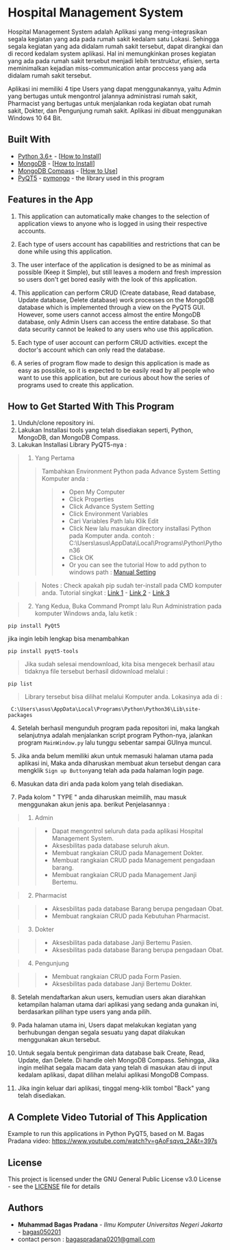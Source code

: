 # Hospital Management System

Hospital Management System adalah Aplikasi yang meng-integrasikan segala kegiatan yang ada pada rumah sakit kedalam satu Lokasi. Sehingga segala kegiatan yang ada didalam rumah sakit tersebut, dapat dirangkai dan di record kedalam system aplikasi. Hal ini memungkinkan proses kegiatan yang ada pada rumah sakit tersebut menjadi lebih terstruktur, efisien, serta meminimalkan kejadian miss-communication antar proccess yang ada didalam rumah sakit tersebut.

Aplikasi ini memiliki 4 tipe Users yang dapat menggunakannya, yaitu Admin yang bertugas untuk mengontrol jalannya administrasi rumah sakit, Pharmacist yang bertugas untuk menjalankan roda kegiatan obat rumah sakit, Dokter, dan Pengunjung rumah sakit. Aplikasi ini dibuat menggunakan Windows 10 64 Bit.


## Built With

* [Python 3.6+](https://www.python.org/downloads/) - [[How to Install](https://www.youtube.com/watch?v=ndrCfBJkkvE)]
* [MongoDB](https://www.mongodb.com/download-center) - [[How to Install](https://www.youtube.com/watch?v=FwMwO8pXfq0)]
* [MongoDB Compass](https://www.mongodb.com/download-center/compass) - [[How to Use](https://www.youtube.com/watch?v=gJ82Ifm-VbA)]
* [PyQT5](https://pypi.org/project/PyQt5/) - [pymongo](https://api.mongodb.com/python/current/tutorial.html) - the library used in this program


## Features in the App
1. This application can automatically make changes to the selection of application views to anyone who is logged in using their respective accounts.

2. Each type of users account has capabilities and restrictions that can be done while using this application.

3. The user interface of the application is designed to be as minimal as possible (Keep it Simple), but still leaves a modern and fresh impression so users don't get bored easily with the look of this application.

4. This application can perform CRUD (Create database, Read database, Update database, Delete database) work processes on the MongoDB database which is implemented through a view on the PyQT5 GUI. However, some users cannot access almost the entire MongoDB database, only Admin Users can access the entire database. So that data security cannot be leaked to any users who use this application.

5. Each type of user account can perform CRUD activities. except the doctor's account which can only read the database.

6. A series of program flow made to design this application is made as easy as possible, so it is expected to be easily read by all people who want to use this application, but are curious about how the series of programs used to create this application.


## How to Get Started With This Program
1. Unduh/clone repository ini.
2. Lakukan Installasi tools yang telah disediakan seperti, Python, MongoDB, dan MongoDB Compass.
3. Lakukan Installasi Library PyQT5-nya :
> 1. Yang Pertama
>> Tambahkan Environment Python pada Advance System Setting Komputer anda :
>>> * Open My Computer
>>> * Click Properties
>>> * Click Advance System Setting
>>> * Click Environment Variables
>>> * Cari Variables Path lalu Klik Edit
>>> * Click New lalu masukan directory installasi Python pada Komputer anda. contoh : C:\Users\asus\AppData\Local\Programs\Python\Python36
>>> * Click OK
>>> * Or you can see the tutorial How to add python to windows path : [Manual Setting](https://datatofish.com/add-python-to-windows-path/)

>> Notes : Check apakah pip sudah ter-install pada CMD komputer anda. Tutorial singkat : [Link 1](https://phoenixnap.com/kb/install-pip-windows) - [Link 2](https://pypi.org/project/pip/) - [Link 3](https://www.tecmint.com/install-pip-in-linux/)

> 2. Yang Kedua, Buka Command Prompt lalu Run Administration pada komputer Windows anda, lalu ketik :

```
pip install PyQt5
```

jika ingin lebih lengkap bisa menambahkan
```
pip install pyqt5-tools
```

> Jika sudah selesai mendownload, kita bisa mengecek berhasil atau tidaknya file tersebut berhasil didownload melalui :
```
pip list
```

> Library tersebut bisa dilihat melalui Komputer anda. Lokasinya ada di :
```
 C:\Users\asus\AppData\Local\Programs\Python\Python36\Lib\site-packages
```

4. Setelah berhasil mengunduh program pada repositori ini, maka langkah selanjutnya adalah menjalankan script program Python-nya, jalankan program ```MainWindow.py``` lalu tunggu sebentar sampai GUInya muncul.

5. Jika anda belum memiliki akun untuk memasuki halaman utama pada aplikasi ini, Maka anda diharuskan membuat akun tersebut dengan cara mengklik ```Sign up Button```yang telah ada pada halaman login page.

6. Masukan data diri anda pada kolom yang telah disediakan. 

7. Pada kolom " TYPE " anda diharuskan meimilih, mau masuk menggunakan akun jenis apa. berikut Penjelasannya  :

> 1. Admin

>> * Dapat mengontrol seluruh data pada aplikasi Hospital Management System.
>> * Aksesbilitas pada database seluruh akun.
>> * Membuat rangkaian CRUD pada Management Dokter.
>> * Membuat rangkaian CRUD pada Management pengadaan barang.
>> * Membuat rangkaian CRUD pada Management Janji Bertemu.

> 2. Pharmacist

>> * Aksesbilitas pada database Barang berupa pengadaan Obat.
>> * Membuat rangkaian CRUD pada Kebutuhan Pharmacist.

> 3. Dokter

>> * Aksesbilitas pada database Janji Bertemu Pasien.
>> * Aksesbilitas pada database Barang berupa pengadaan Obat.

> 4. Pengunjung

>> * Membuat rangkaian CRUD pada Form Pasien.
>> * Aksesbilitas pada database Janji Bertemu Dokter.

8. Setelah mendaftarkan akun users, kemudian users akan diarahkan ketampilan halaman utama dari aplikasi yang sedang anda gunakan ini, berdasarkan pilihan type users yang anda pilih.

9. Pada halaman utama ini, Users dapat melakukan kegiatan yang berhubungan dengan segala sesuatu yang dapat dilakukan menggunakan akun tersebut.

10. Untuk segala bentuk pengiriman data database baik Create, Read, Update, dan Delete. Di handle oleh MongoDB Compass. Sehingga, Jika ingin melihat segala macam data yang telah di masukan atau di input kedalam aplikasi, dapat dilihan melalui aplikasi MongoDB Compass.

10. Jika ingin keluar dari aplikasi, tinggal meng-klik tombol "Back" yang telah disediakan.

## A Complete Video Tutorial of This Application
Example to run this applications in Python PyQT5, based on M. Bagas Pradana video: https://www.youtube.com/watch?v=gAoFsqvq_2A&t=397s

## License

This project is licensed under the GNU General Public License v3.0 License - see the [LICENSE](https://github.com/bagas050201/Hospital-Management-System/blob/master/LICENSE) file for details

## Authors

* **Muhammad Bagas Pradana** - *Ilmu Komputer Universitas Negeri Jakarta* - [bagas050201](https://github.com/bagas050201)
* contact person : bagaspradana0201@gmail.com

